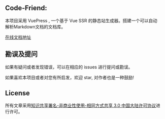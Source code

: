 ## Code-Friend: 
本项目采用 VuePress , 一个基于 Vue SSR 的静态站生成器。搭建一个可以自动解析Markdown文档的文档库。

[在线文档地址](http://doc.friendlycode.cn)

## 勘误及提问
如果有疑问或者发现错误，可以在相应的 issues 进行提问或勘误。

如果喜欢本项目或者对您有所启发，欢迎 star, 对作者也是一种鼓励!

## License

所有文章采用[知识共享署名-非商业性使用-相同方式共享 3.0 中国大陆许可协议](http://creativecommons.org/licenses/by-nc-sa/3.0/cn/)进行许可。
